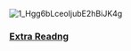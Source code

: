 
![1_Hgg6bLceoIjubE2hBiJK4g](https://user-images.githubusercontent.com/79012314/209396517-c4ac89c2-7498-4ca4-9fbd-2774773ee0f9.png)



### [Extra Readng](https://google.github.io/mediapipe/getting_started/getting_started.html)
